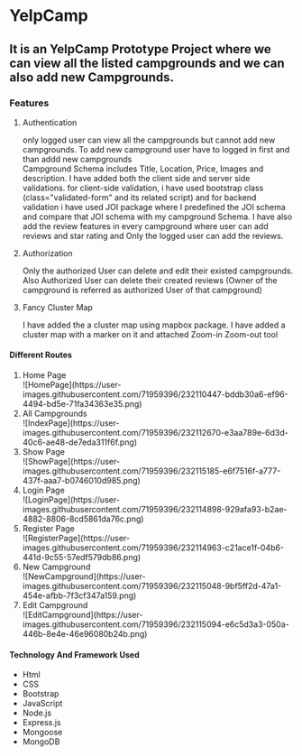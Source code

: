 # YelpCamp
<h2>It is an YelpCamp Prototype Project where we can view all the listed campgrounds and we can also add new Campgrounds.</h2>

<h3> Features </h3>
<ol>
<li>Authentication</li>
<p>only logged user can view all the campgrounds but cannot add new campgrounds. To add new campground user have to logged in first and than addd new campgrounds<br>
Campground Schema includes Title, Location, Price, Images and description. I have added both the client side and server side validations. for client-side validation, i have used bootstrap class (class="validated-form" and its related script) and for backend validation i have used JOI package where I predefined the JOI schema and compare that JOI schema with my campground Schema. I have also add the review features in every campground where user can add reviews and star rating and Only the logged user can add the reviews.
</p>
<li>Authorization</li>
<p>Only the authorized User can delete and edit their existed campgrounds. Also Authorized User can delete their created reviews (Owner of the campground is referred as authorized User of that campground) </p>
<li>Fancy Cluster Map</li>
<p>I have added the a cluster map using mapbox package. I have added a cluster map with a marker on it and attached Zoom-in Zoom-out tool</p>
</ol>

<h4>Different Routes</h4>
<ol>
  <li>Home Page</li>
![HomePage](https://user-images.githubusercontent.com/71959396/232110447-bddb30a6-ef96-4494-bd5e-71fa34363e35.png)
  
<li>All Campgrounds</li>
  ![IndexPage](https://user-images.githubusercontent.com/71959396/232112670-e3aa789e-6d3d-40c6-ae48-de7eda311f6f.png)
  
  <li>Show Page</li>
  ![ShowPage](https://user-images.githubusercontent.com/71959396/232115185-e6f7516f-a777-437f-aaa7-b0746010d985.png)

  <li>Login Page</li>
  ![LoginPage](https://user-images.githubusercontent.com/71959396/232114898-929afa93-b2ae-4882-8806-8cd5861da76c.png)
 
  <li>Register Page</li>
  ![RegisterPage](https://user-images.githubusercontent.com/71959396/232114963-c21ace1f-04b6-441d-9c55-57edf579db86.png)

  <li>New Campground</li>
  ![NewCampground](https://user-images.githubusercontent.com/71959396/232115048-9bf5ff2d-47a1-454e-afbb-7f3cf347a159.png)
  
  <li>Edit Campground</li>
![EditCampground](https://user-images.githubusercontent.com/71959396/232115094-e6c5d3a3-050a-446b-8e4e-46e96080b24b.png)
  
</ol>


<h4>Technology And Framework Used</h4>
<ul>
  <li>Html</li>
  <li>CSS</li>
  <li>Bootstrap</li>
  <li>JavaScript</li>
  <li>Node.js</li>
  <li>Express.js</li>
  <li>Mongoose</li>
  <li>MongoDB</li>
</ul>



